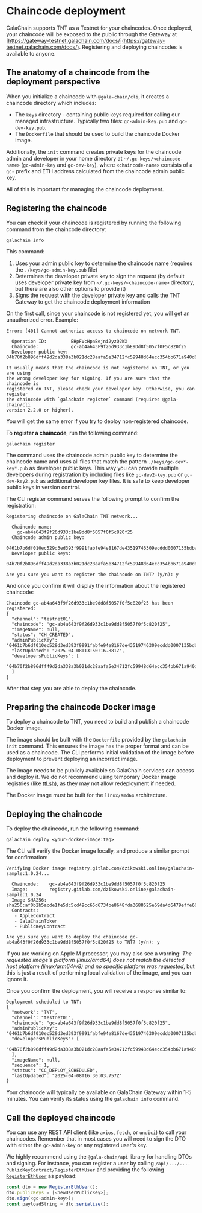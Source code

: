 # Chaincode deployment

GalaChain supports TNT as a Testnet for your chaincodes. Once deployed, your chaincode will be exposed to the public through the Gateway at [https://gateway-testnet.galachain.com/docs/](https://gateway-testnet.galachain.com/docs/). Registering and deploying chaincodes is available to anyone.

## The anatomy of a chaincode from the deployment perspective

When you initialize a chaincode with `@gala-chain/cli`, it creates a chaincode directory which includes:
- The `keys` directory - containing public keys required for calling our managed infrastructure. Typically two files: `gc-admin-key.pub` and `gc-dev-key.pub`.
- The `Dockerfile` that should be used to build the chaincode Docker image.

Additionally, the `init` command creates private keys for the chaincode admin and developer in your home directory at `~/.gc-keys/<chaincode-name>` (`gc-admin-key` and `gc-dev-key`), where `<chaincode-name>` consists of a `gc-` prefix and ETH address calculated from the chaincode admin public key.

All of this is important for managing the chaincode deployment.

## Registering the chaincode

You can check if your chaincode is registered by running the following command from the chaincode directory:

```
galachain info
```

This command:
1. Uses your admin public key to determine the chaincode name (requires the `./keys/gc-admin-key.pub` file)
2. Determines the developer private key to sign the request (by default uses developer private key from `~/.gc-keys/<chaincode-name>` directory, but there are also other options to provide it)
3. Signs the request with the developer private key and calls the TNT Gateway to get the chaincode deployment information

On the first call, since your chaincode is not registered yet, you will get an unauthorized error. Example:

```
Error: [401] Cannot authorize access to chaincode on network TNT.

  Operation ID:         EHpFVcHpaBejni2yzQ2WX
  Chaincode:            gc-ab4a643F9f26d933c1bE9Dd8f5057f0F5c820f25
  Developer public key: 04b70f2b896dff49d2da338a3b021dc28aafa5e34712fc59948d64ecc354bb671a940d652763a16b91e208f4b244cc0842d82ac4863b8a7c562808f52a0908e670

It usually means that the chaincode is not registered on TNT, or you are using 
the wrong developer key for signing. If you are sure that the chaincode is 
registered on TNT, please check your developer key. Otherwise, you can register 
the chaincode with `galachain register` command (requires @gala-chain/cli 
version 2.2.0 or higher).
```

You will get the same error if you try to deploy non-registered chaincode.

To **register a chaincode**, run the following command:

```
galachain register
```

The command uses the chaincode admin public key to determine the chaincode name and uses all files that match the pattern `./keys/gc-dev*-key*.pub` as developer public keys. This way you can provide multiple developers during registration by including files like `gc-dev2-key.pub` or `gc-dev-key2.pub` as additional developer key files. It is safe to keep developer public keys in version control.

The CLI register command serves the following prompt to confirm the registration:

```
Registering chaincode on GalaChain TNT network...

  Chaincode name:
    gc-ab4a643f9f26d933c1be9dd8f5057f0f5c820f25
  Chaincode admin public key:
    0461b7b6df010ec529d3ed393f9991fabfe94e8167de43519746309ecddd0007135bdba4f73cf49c22e8086ff1b7305eb889f7286d58e2e57f06c050b4e2b288af
  Developer public keys:
    04b70f2b896dff49d2da338a3b021dc28aafa5e34712fc59948d64ecc354bb671a940d652763a16b91e208f4b244cc0842d82ac4863b8a7c562808f52a0908e670

Are you sure you want to register the chaincode on TNT? (y/n): y
```

And once you confirm it will display the information about the registered chaincode:

```
Chaincode gc-ab4a643f9f26d933c1be9dd8f5057f0f5c820f25 has been registered:
{
  "channel": "testnet01",
  "chaincode": "gc-ab4a643f9f26d933c1be9dd8f5057f0f5c820f25",
  "imageName": null,
  "status": "CH_CREATED",
  "adminPublicKey": "0461b7b6df010ec529d3ed393f9991fabfe94e8167de43519746309ecddd0007135bdba4f73cf49c22e8086ff1b7305eb889f7286d58e2e57f06c050b4e2b288af",
  "lastUpdated": "2025-04-08T13:50:16.881Z",
  "developersPublicKeys": [
    "04b70f2b896dff49d2da338a3b021dc28aafa5e34712fc59948d64ecc354bb671a940d652763a16b91e208f4b244cc0842d82ac4863b8a7c562808f52a0908e670"
  ]
}
```

After that step you are able to deploy the chaincode.


## Preparing the chaincode Docker image

To deploy a chaincode to TNT, you need to build and publish a chaincode Docker image.

The image should be built with the `Dockerfile` provided by the `galachain init` command. This ensures the image has the proper format and can be used as a chaincode. The CLI performs initial validation of the image before deployment to prevent deploying an incorrect image.

The image needs to be publicly available so GalaChain services can access and deploy it. We do not recommend using temporary Docker image registries (like [ttl.sh](ttl.sh)), as they may not allow redeployment if needed.

The Docker image must be built for the `linux/amd64` architecture.


## Deploying the chaincode

To deploy the chaincode, run the following command:

```
galachain deploy <your-docker-image:tag>
```

The CLI will verify the Docker image locally, and produce a similar prompt for confirmation:

```
Verifying Docker image registry.gitlab.com/dzikowski.online/galachain-sample:1.0.24...

  Chaincode:    gc-ab4a643f9f26d933c1be9dd8f5057f0f5c820f25
  Image:        registry.gitlab.com/dzikowski.online/galachain-sample:1.0.24
  Image SHA256: sha256:af0b2b5acde1fe5dc5cd49cc65d6734be8648fda3688525e69da4d6479effe66
  Contracts: 
   - AppleContract
   - GalaChainToken
   - PublicKeyContract

Are you sure you want to deploy the chaincode gc-ab4a643f9f26d933c1be9dd8f5057f0f5c820f25 to TNT? (y/n): y
```

If you are working on Apple M processor, you may also see a warning: _The requested image's platform (linux/amd64) does not match the detected host platform (linux/arm64/v8) and no specific platform was requested_, but this is just a result of performing local validation of the image, and you can ignore it.

Once you confirm the deployment, you will receive a response similar to:

```
Deployment scheduled to TNT:
{
  "network": "TNT",
  "channel": "testnet01",
  "chaincode": "gc-ab4a643f9f26d933c1be9dd8f5057f0f5c820f25",
  "adminPublicKey": "0461b7b6df010ec529d3ed393f9991fabfe94e8167de43519746309ecddd0007135bdba4f73cf49c22e8086ff1b7305eb889f7286d58e2e57f06c050b4e2b288af",
  "developersPublicKeys": [
    "04b70f2b896dff49d2da338a3b021dc28aafa5e34712fc59948d64ecc354bb671a940d652763a16b91e208f4b244cc0842d82ac4863b8a7c562808f52a0908e670"
  ],
  "imageName": null,
  "sequence": 1,
  "status": "CC_DEPLOY_SCHEDULED",
  "lastUpdated": "2025-04-08T16:30:03.757Z"
}
```

Your chaincode will typically be available on GalaChain Gateway within 1-5 minutes. You can verify its status using the `galachain info` command.


## Call the deployed chaincode

You can use any REST API client (like `axios`, `fetch`, or `undici`) to call your chaincodes. Remember that in most cases you will need to sign the DTO with either the `gc-admin-key` or any registered user's key.

We highly recommend using the `@gala-chain/api` library for handling DTOs and signing. For instance, you can register a user by calling `/api/.../...-PublicKeyContract/RegisterEthUser` and providing the following [`RegisterEthUser`](https://galahackathon.com/latest/chain-api-docs/classes/RegisterEthUserDto/) as payload:

```typescript
const dto = new RegisterEthUser();
dto.publicKeys = [<newUserPublicKey>];
dto.sign(<gc-admin-key>);
const payloadString = dto.serialize();
```